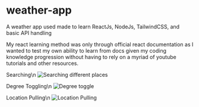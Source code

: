 # weather-app
A weather app used made to learn ReactJs, NodeJs, TailwindCSS, and basic API handling 


My react learning method was only through official react documentation as I wanted to test my own ability to learn from docs given my coding knowledge progression without having to rely on a myriad of youtube tutorials and other resources.

Searching\n
![Searching different places](https://thumbs.gfycat.com/GivingMeatyIraniangroundjay-size_restricted.gif "Searching")


Degree Toggling\n
![Degree toggle](https://thumbs.gfycat.com/GorgeousSoggyJabiru-size_restricted.gif "Degree toggling")


Location Pulling\n
![Location Pulling](  https://thumbs.gfycat.com/BossyScornfulGalago-size_restricted.gif "Location pulling")

